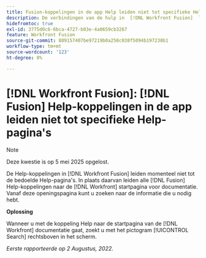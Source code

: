 ```yaml
---
title: Fusion-koppelingen in de app Help leiden niet tot specifieke Help-pagina's
description: De verbindingen van de hulp in  [!DNL Workfront Fusion]  leiden momenteel niet tot de intented hulppagina's. In plaats daarvan leiden alle Fusion Help-koppelingen naar de startpagina voor Workfront-documentatie. Vanaf deze openingspagina kunt u zoeken naar de informatie die u nodig hebt.
hidefromtoc: true
exl-id: 3775d0c6-6bca-4727-b03e-4a0659cb3267
feature: Workfront Fusion
source-git-commit: 889157407be97219b0a258c038f5094b197238b1
workflow-type: tm+mt
source-wordcount: '123'
ht-degree: 0%

---
```


# [!DNL Workfront Fusion]: [!DNL Fusion] Help-koppelingen in de app leiden niet tot specifieke Help-pagina&#39;s

>[!NOTE]
>
>Deze kwestie is op 5 mei 2025 opgelost.

De Help-koppelingen in [!DNL Workfront Fusion] leiden momenteel niet tot de bedoelde Help-pagina&#39;s. In plaats daarvan leiden alle [!DNL Fusion] Help-koppelingen naar de [!DNL Workfront] startpagina voor documentatie. Vanaf deze openingspagina kunt u zoeken naar de informatie die u nodig hebt.

**Oplossing**

Wanneer u met de koppeling Help naar de startpagina van de [!DNL Workfront] documentatie gaat, zoekt u met het pictogram [!UICONTROL Search] rechtsboven in het scherm.

_Eerste rapporteerde op 2 Augustus, 2022._
